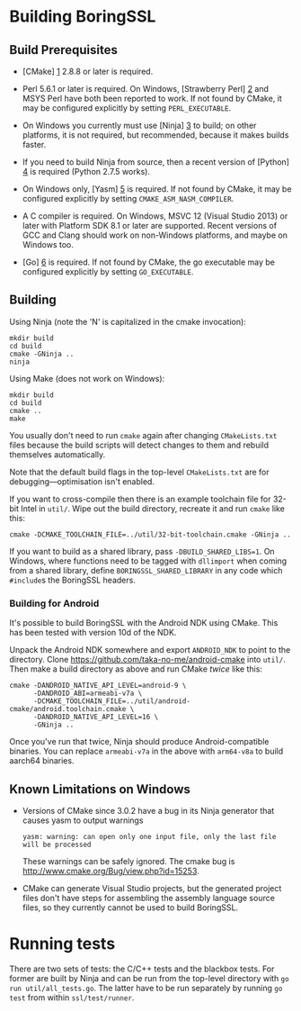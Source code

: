 # Building BoringSSL

## Build Prerequisites

  * [CMake] [1] 2.8.8 or later is required.

  * Perl 5.6.1 or later is required. On Windows, [Strawberry Perl] [2] and MSYS
    Perl have both been reported to work. If not found by CMake, it may be
    configured explicitly by setting `PERL_EXECUTABLE`.

  * On Windows you currently must use [Ninja] [3] to build; on other platforms,
    it is not required, but recommended, because it makes builds faster.

  * If you need to build Ninja from source, then a recent version of
    [Python] [4] is required (Python 2.7.5 works).

  * On Windows only, [Yasm] [5] is required. If not found by CMake, it may be
    configured explicitly by setting `CMAKE_ASM_NASM_COMPILER`.

  * A C compiler is required. On Windows, MSVC 12 (Visual Studio 2013) or later
    with Platform SDK 8.1 or later are supported. Recent versions of GCC and
    Clang should work on non-Windows platforms, and maybe on Windows too.

  * [Go] [6] is required. If not found by CMake, the go executable may be
    configured explicitly by setting `GO_EXECUTABLE`.

## Building

Using Ninja (note the 'N' is capitalized in the cmake invocation):

    mkdir build
    cd build
    cmake -GNinja ..
    ninja

Using Make (does not work on Windows):

    mkdir build
    cd build
    cmake ..
    make

You usually don't need to run `cmake` again after changing `CMakeLists.txt`
files because the build scripts will detect changes to them and rebuild
themselves automatically.

Note that the default build flags in the top-level `CMakeLists.txt` are for
debugging—optimisation isn't enabled.

If you want to cross-compile then there is an example toolchain file for 32-bit
Intel in `util/`. Wipe out the build directory, recreate it and run `cmake` like
this:

    cmake -DCMAKE_TOOLCHAIN_FILE=../util/32-bit-toolchain.cmake -GNinja ..

If you want to build as a shared library, pass `-DBUILD_SHARED_LIBS=1`. On
Windows, where functions need to be tagged with `dllimport` when coming from a
shared library, define `BORINGSSL_SHARED_LIBRARY` in any code which `#include`s
the BoringSSL headers.

### Building for Android

It's possible to build BoringSSL with the Android NDK using CMake. This has
been tested with version 10d of the NDK.

Unpack the Android NDK somewhere and export `ANDROID_NDK` to point to the
directory. Clone https://github.com/taka-no-me/android-cmake into `util/`.  Then
make a build directory as above and run CMake *twice* like this:

    cmake -DANDROID_NATIVE_API_LEVEL=android-9 \
          -DANDROID_ABI=armeabi-v7a \
          -DCMAKE_TOOLCHAIN_FILE=../util/android-cmake/android.toolchain.cmake \
          -DANDROID_NATIVE_API_LEVEL=16 \
          -GNinja ..

Once you've run that twice, Ninja should produce Android-compatible binaries.
You can replace `armeabi-v7a` in the above with `arm64-v8a` to build aarch64
binaries.

## Known Limitations on Windows

  * Versions of CMake since 3.0.2 have a bug in its Ninja generator that causes
    yasm to output warnings

        yasm: warning: can open only one input file, only the last file will be processed

    These warnings can be safely ignored. The cmake bug is
    http://www.cmake.org/Bug/view.php?id=15253.

  * CMake can generate Visual Studio projects, but the generated project files
    don't have steps for assembling the assembly language source files, so they
    currently cannot be used to build BoringSSL.

# Running tests

There are two sets of tests: the C/C++ tests and the blackbox tests. For former
are built by Ninja and can be run from the top-level directory with `go run
util/all_tests.go`. The latter have to be run separately by running `go test`
from within `ssl/test/runner`.


 [1]: http://www.cmake.org/download/
 [2]: http://strawberryperl.com/
 [3]: https://martine.github.io/ninja/
 [4]: https://www.python.org/downloads/
 [5]: http://yasm.tortall.net/
 [6]: https://golang.org/dl/
